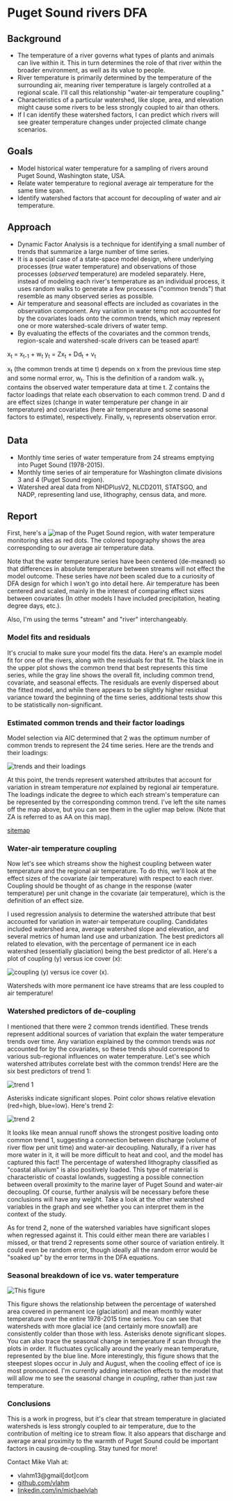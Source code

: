 # Puget Sound rivers DFA

## Background
+ The temperature of a river governs what types of plants and animals can live within it. This in turn determines the role of that river within the broader environment, as well as its value to people.
+ River temperature is primarily determined by the temperature of the surrounding air, meaning river temperature is largely controlled at a regional scale. I'll call this relationship "water-air temperature coupling."
+ Characteristics of a particular watershed, like slope, area, and elevation might cause some rivers to be less strongly coupled to air than others.
+ If I can identify these watershed factors, I can predict which rivers will see greater temperature changes under projected climate change scenarios.

## Goals
+ Model historical water temperature for a sampling of rivers around Puget Sound, Washington state, USA.
+ Relate water temperature to regional average air temperature for the same time span.
+ Identify watershed factors that account for decoupling of water and air temperature.

## Approach
+ Dynamic Factor Analysis is a technique for identifying a small number of trends that summarize a large number of time series.
+ It is a special case of a state-space model design, where underlying processes (_true_ water temperature) and observations of those processes (_observed_ temperature) are modeled separately. Here, instead of modeling each river's temperature as an individual process, it uses random walks to generate a few processes ("common trends") that resemble as many observed series as possible. 
+ Air temperature and seasonal effects are included as covariates in the observation component. Any variation in water temp not accounted for by the covariates loads onto the common trends, which may represent one or more watershed-scale drivers of water temp.
+ By evaluating the effects of the covariates and the common trends, region-scale and watershed-scale drivers can be teased apart!

x<sub>t</sub> = x<sub>t-1</sub> + w<sub>t</sub>
y<sub>t</sub> = Zx<sub>t</sub> + Dd<sub>t</sub> + v<sub>t</sub>

x<sub>t</sub> (the common trends at time t) depends on x from the previous time step and some normal error, w<sub>t</sub>. This is the definition of a random walk. y<sub>t</sub> contains the observed water temperature data at time t. Z contains the factor loadings that relate each observation to each common trend. D and d are effect sizes (change in water temperature per change in air temperature) and covariates (here air temperature and some seasonal factors to estimate), respectively. Finally, v<sub>t</sub> represents observation error. 

## Data
+ Monthly time series of water temperature from 24 streams emptying into Puget Sound (1978-2015).
+ Monthly time series of air temperature for Washington climate divisions 3 and 4 (Puget Sound region).
+ Watershed areal data from NHDPlusV2, NLCD2011, STATSGO, and NADP, representing land use, lithography, census data, and more.

## Report

First, here's a ![map](manuscript/figures/map/map_withlabels.tif) of the Puget Sound region, with water temperature monitoring sites as red dots. The colored topography shows the area corresponding to our average air temperature data.

Note that the water temperature series have been centered (de-meaned) so that differences in absolute temperature between streams will not effect the model outcome. These series have *not* been scaled due to a curiosity of DFA design for which I won't go into detail here. Air temperature has been centered and scaled, mainly in the interest of comparing effect sizes between covariates (In other models I have included precipitation, heating degree days, etc.).

Also, I'm using the terms "stream" and "river" interchangeably.

### Model fits and residuals

It's crucial to make sure your model fits the data. Here's an example model fit for one of the rivers, along with the residuals for that fit. The black line in the upper plot shows the common trend that best represents this time series, while the gray line shows the overall fit, including common trend, covariate, and seasonal effects. The residuals are evenly dispersed about the fitted model, and while there appears to be slightly higher residual variance toward the beginning of the time series, additional tests show this to be statistically non-significant.

### Estimated common trends and their factor loadings

Model selection via AIC determined that 2 was the optimum number of common trends to represent the 24 time series. Here are the trends and their loadings:

![trends and their loadings](manuscript/figures/04_processes_and_loadings.png)

At this point, the trends represent watershed attributes that account for variation in stream temperature *not* explained by regional air temperature. The loadings indicate the degree to which each stream's temperature can be represented by the corresponding common trend. I've left the site names off the map above, but you can see them in the uglier map below. (Note that ZA is referred to as AA on this map).

[sitemap](manuscript/figures/map/sites.png)

### Water-air temperature coupling

Now let's see which streams show the highest coupling between water temperature and the regional air temperature. To do this, we'll look at the effect sizes of the covariate (air temperature) with respect to each river. Coupling should be thought of as change in the response (water temperature) per unit change in the covariate (air temperature), which is the definition of an effect size.

I used regression analysis to determine the watershed attribute that best accounted for variation in water-air temperature coupling. Candidates included watershed area, average watershed slope and elevation, and several metrics of human land use and urbanization. The best predictors all related to elevation, with the percentage of permanent ice in each watershed (essentially glaciation) being the best predictor of all. Here's a plot of coupling (y) versus ice cover (x):

![coupling (y) versus ice cover (x)](manuscript/figures/01_effect_size_reg.png).

Watersheds with more permanent ice have streams that are less coupled to air temperature!

### Watershed predictors of de-coupling

I mentioned that there were 2 common trends identified. These trends represent additional sources of variation that explain the water temperature trends over time. Any variation explained by the common trends was *not* accounted for by the covariates, so these trends should correspond to various sub-regional influences on water temperature. Let's see which watershed attributes correlate best with the common trends! Here are the six best predictors of trend 1:

![trend 1](/manuscript/figures/02b_loadings_reg.png) 

Asterisks indicate significant slopes. Point color shows relative elevation (red=high, blue=low). Here's trend 2:

![trend 2](/manuscript/figures/02c_loadings_reg.png)

It looks like mean annual runoff shows the strongest positive loading onto common trend 1, suggesting a connection between discharge (volume of river flow per unit time) and water-air decoupling. Naturally, if a river has more water in it, it will be more difficult to heat and cool, and the model has captured this fact! The percentage of watershed lithography classified as "coastal alluvium" is also positively loaded. This type of material is characteristic of coastal lowlands, suggesting a possible connection between overall proximity to the marine layer of Puget Sound and water-air decoupling. Of course, further analysis will be necessary before these conclusions will have any weight. Take a look at the other watershed variables in the graph and see whether you can interpret them in the context of the study.

As for trend 2, none of the watershed variables have significant slopes when regressed against it. This could either mean there are variables I missed, or that trend 2 represents some other source of variation entirely. It could even be random error, though ideally all the random error would be "soaked up" by the error terms in the DFA equations.

### Seasonal breakdown of ice vs. water temperature

![This figure](manuscript/figures/03_eff_size_bymonth.png) 

This figure shows the relationship between the percentage of watershed area covered in permanent ice (glaciation) and mean monthly water temperature over the entire 1978-2015 time series. You can see that watersheds with more glacial ice (and certainly more snowfall) are consistently colder than those with less. Asterisks denote significant slopes. You can also trace the seasonal change in temperature if scan through the plots in order. It fluctuates cyclically around the yearly mean temperature, represented by the blue line. More interestingly, this figure shows that the steepest slopes occur in July and August, when the cooling effect of ice is most pronounced. I'm currently adding interaction effects to the model that will allow me to see the seasonal change in *coupling*, rather than just raw temperature.

### Conclusions

This is a work in progress, but it's clear that stream temperature in glaciated watersheds is less strongly coupled to air temperature, due to the contribution of melting ice to stream flow. It also appears that discharge and average areal proximity to the warmth of Puget Sound could be important factors in causing de-coupling. Stay tuned for more!

Contact Mike Vlah at:
+ vlahm13@gmail[dot]com
+ [github.com/vlahm](https://github.com/vlahm)
+ [linkedin.com/in/michaelvlah](https://www.linkedin.com/in/michaelvlah)
